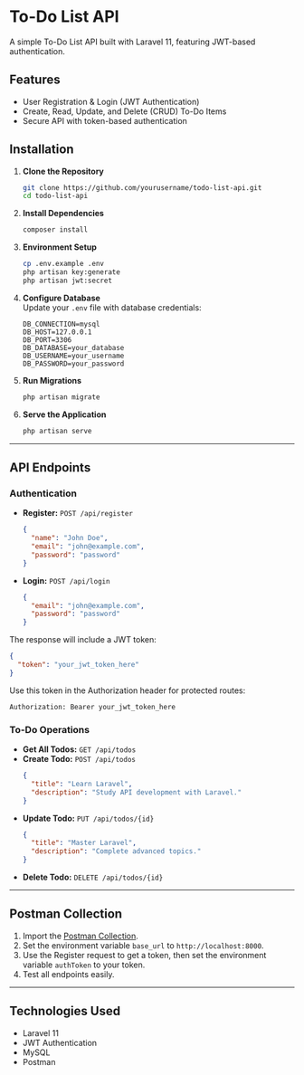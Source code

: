 # To-Do List API

A simple To-Do List API built with Laravel 11, featuring JWT-based authentication.

## Features
- User Registration & Login (JWT Authentication)
- Create, Read, Update, and Delete (CRUD) To-Do Items
- Secure API with token-based authentication

## Installation

1. **Clone the Repository**
   ```bash
   git clone https://github.com/yourusername/todo-list-api.git
   cd todo-list-api
   ```

2. **Install Dependencies**
   ```bash
   composer install
   ```

3. **Environment Setup**
   ```bash
   cp .env.example .env
   php artisan key:generate
   php artisan jwt:secret
   ```

4. **Configure Database**  
   Update your `.env` file with database credentials:
   ```env
   DB_CONNECTION=mysql
   DB_HOST=127.0.0.1
   DB_PORT=3306
   DB_DATABASE=your_database
   DB_USERNAME=your_username
   DB_PASSWORD=your_password
   ```

5. **Run Migrations**
   ```bash
   php artisan migrate
   ```

6. **Serve the Application**
   ```bash
   php artisan serve
   ```

---

## API Endpoints

### **Authentication**
- **Register:** `POST /api/register`
  ```json
  {
    "name": "John Doe",
    "email": "john@example.com",
    "password": "password"
  }
  ```

- **Login:** `POST /api/login`
  ```json
  {
    "email": "john@example.com",
    "password": "password"
  }
  ```

The response will include a JWT token:
```json
{
  "token": "your_jwt_token_here"
}
```
Use this token in the Authorization header for protected routes:
```
Authorization: Bearer your_jwt_token_here
```

### **To-Do Operations**
- **Get All Todos:** `GET /api/todos`
- **Create Todo:** `POST /api/todos`
  ```json
  {
    "title": "Learn Laravel",
    "description": "Study API development with Laravel."
  }
  ```
- **Update Todo:** `PUT /api/todos/{id}`
  ```json
  {
    "title": "Master Laravel",
    "description": "Complete advanced topics."
  }
  ```
- **Delete Todo:** `DELETE /api/todos/{id}`

---

## Postman Collection

1. Import the [Postman Collection](postman-collection.json).
2. Set the environment variable `base_url` to `http://localhost:8000`.
3. Use the Register request to get a token, then set the environment variable `authToken` to your token.
4. Test all endpoints easily.

---

## Technologies Used
- Laravel 11
- JWT Authentication
- MySQL
- Postman

